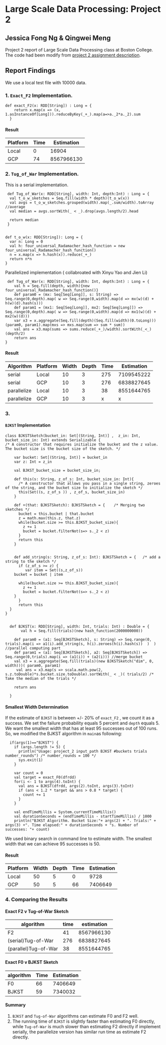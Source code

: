 # Large Scale Data Processing: Project 2
## Jessica Fong Ng & Qingwei Meng
Project 2 report of Large Scale Data Processing class at Boston College. The code had been modify from [project 2 assignment description](https://github.com/CSCI3390/project_2).

## Report Findings
We use a local test file with 10000 data.
### 1. `Exact_F2` Implementation.
```
def exact_F2(x: RDD[String]) : Long = {
    return x.map(x => (x, 1.asInstanceOf[Long])).reduceByKey(_+_).map(a=>a._2*a._2).sum
  }
```
#### Result
Platform | Time |  Estimation 
------------|------------|------------
Local | 0 | 16904
GCP | 74 | 8567966130
### 2. `Tug_of_War` Implementation.
This is a serial implementation.
```
 def Tug_of_War(x: RDD[String], width: Int, depth:Int) : Long = {
  val t_o_w_sketches = Seq.fill(width * depth)(t_o_w(x))
  val avgs = t_o_w_sketches.grouped(width).map(_.sum/width).toArray //average
  val median = avgs.sortWith(_ < _).drop(avgs.length/2).head

  return median
 }


def t_o_w(x: RDD[String]): Long = {
  var n: Long = 0
  val h: four_universal_Radamacher_hash_function = new four_universal_Radamacher_hash_function()
  n = x.map(x => h.hash(x)).reduce(_+_)
  return n*n
}
```
Parallelized implementation ( collabroated with Xinyu Yao and Jien Li)
```
 def Tug_of_War(x: RDD[String], width: Int, depth:Int) : Long = {
 	val h = Seq.fill(depth, width){new four_universal_Radamacher_hash_function()} 
	def param0 = (mx: Seq[Seq[Long]], s: String) => Seq.range(0,depth).map( w => Seq.range(0,width).map(d => mx(w)(d) + h(w)(d).hash(s)))
	def param1 = (mx1: Seq[Seq[Long]], mx2: Seq[Seq[Long]]) => Seq.range(0,depth).map( w => Seq.range(0,width).map(d => mx1(w)(d) + mx2(w)(d)))
	var x3 = x.aggregate(Seq.fill(depth)(Seq.fill(width)(0.toLong)))(param0, param1).map(mxs => mxs.map(sum => sum * sum)) 
	val ans = x3.map(sums => sums.reduce(_+_)/width).sortWith(_<_)(depth/2)
	return ans
}
```
#### Result
Algorithm | Platform |Width|Depth| Time |  Estimation 
---------|-----|-----|-----|------|------------
serial| Local| 10 | 3| 275 | 7109545222
serial| GCP | 10 | 3 | 276 | 6838827645
parallelize| Local | 10| 3 | 38| 8551644765 
parallelize| GCP | 10| 3 | x| x 

### 3. 
#### `BJKST` Implementation

```
class BJKSTSketch(bucket_in: Set[(String, Int)] ,  z_in: Int, bucket_size_in: Int) extends Serializable {
/* A constructor that requires initialize the bucket and the z value. The bucket size is the bucket size of the sketch. */

    var bucket: Set[(String, Int)] = bucket_in
    var z: Int = z_in

    val BJKST_bucket_size = bucket_size_in;

    def this(s: String, z_of_s: Int, bucket_size_in: Int){
      /* A constructor that allows you pass in a single string, zeroes of the string, and the bucket size to initialize the sketch */
      this(Set((s, z_of_s )) , z_of_s, bucket_size_in)
    }

    def +(that: BJKSTSketch): BJKSTSketch = {    /* Merging two sketches */
      bucket = this.bucket | that.bucket
      z = math.max(this.z, that.z)
      while(bucket.size >= this.BJKST_bucket_size){
        z += 1
        bucket = bucket.filterNot(s=> s._2 < z)
      }
      return this
    }


    def add_string(s: String, z_of_s: Int): BJKSTSketch = {   /* add a string to the sketch */
      if (z_of_s >= z) {
         var item = Set((s,z_of_s))
	bucket = bucket | item
	
      while(bucket.size >= this.BJKST_bucket_size){
		z += 1
		bucket = bucket.filterNot(s=> s._2 < z)
	}
      }
      return this
  }
}
 

  def BJKST(x: RDD[String], width: Int, trials: Int) : Double = {
       val h = Seq.fill(trials)(new hash_function(2000000000))

    def param0 = (a1: Seq[BJKSTSketch], s: String) => Seq.range(0, trials).map(i => a1(i).add_string(s, h(i).zeroes(h(i).hash(s))  )  ) //parallel computing part
    def param1 = (a1: Seq[BJKSTSketch], a2: Seq[BJKSTSketch]) => Seq.range(0,trials).map(i => (a1(i)) + (a2(i))) //merge bucket
    val x3 = x.aggregate(Seq.fill(trials)(new BJKSTSketch("dim", 0, width)))( param0, param1)
     val ans = x3.map(s => scala.math.pow(2, s.z.toDouble)*s.bucket.size.toDouble).sortWith(_ < _)( trials/2) /* Take the median of the trials */

    return ans

  }
  ``` 
#### Smallest Width Determination 
If the estimate of `BJKST` is between +/- 20% of `exact_F2` , we count it as a success. We set the failure probability equals 5 percent and `depth` equals 5. We want the smallest width that has at least 95 successes out of 100 runs. So, we modified the BJKST algorithm in `main`as following: 
  ```
    if(args(1)=="BJKST") {
      if (args.length != 5) {
        println("Usage: project_2 input_path BJKST #buckets trials number_rounds") /* number_rounds = 100 */
        sys.exit(1)
      }

      var count = 0
      val target = exact_F0(dfrdd)
      for(i <- 1 to args(4).toInt) {
        val ans = BJKST(dfrdd, args(2).toInt, args(3).toInt)
        if (ans < 1.2 * target && ans > 0.8 * target) {
          count += 1
        }
      }

      val endTimeMillis = System.currentTimeMillis()
      val durationSeconds = (endTimeMillis - startTimeMillis) / 1000
      println("BJKST Algorithm. Bucket Size:"+ args(2) + ". Trials:" + args(3) +". Time elapsed:" + durationSeconds + "s. Number of successes: "+ count)
  ```     
We used binary search in command line to estimate width. The smallest width that we can achieve 95 successes is 50.
#### Result
Platform |Width|Depth| Time |  Estimation 
---------|-----|-----|------|------------
Local| 50 |5 | 0 | 9728
GCP | 50 | 5 | 66 | 7406649
### 4. Comparing the Results
#### Exact F2 v Tug-of-War Sketch
 algorithm| time |  estimation 
------------|------------|------------
F2 | 41 | 8567966130
(serial)Tug-of-War | 276 | 6838827645
(parallel)Tug-of-War | 38 | 8551644765 
#### Exact F0 v BJKST Sketch
 algorithm| Time |  Estimation 
------------|------------|------------
F0 | 66 | 7406649
BJKST | 59 | 7340032

#### Summary
1. `BJKST` and `Tug-of-War` algorithms can estimate F0 and F2 well.
2. The running time of `BJKST` is slightly faster than estimating F0 directly, while `Tug-of-War` is much slower than estimating F2 directly if implement serially, the parallelize version has similar run time as estimate F2 directly.
  
